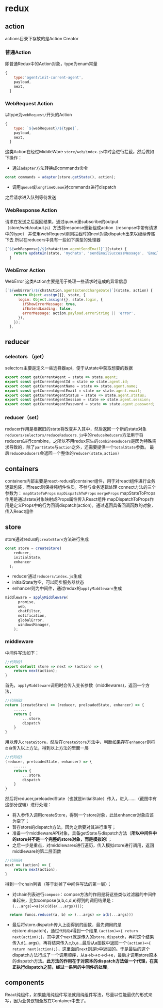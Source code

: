 # redux

## action

actions目录下存放的是Action Creator

### 普通Action

即普通Redux中的Action对象，type为enum常量
``````javascript
{
    type:'agent/init-current-agent',
    payload,
    next,
  }
``````

### WebRequest Action

以type为`webRequest/`开头的Action
``````javascript
{
    type: `${webRequest}/${type}`,
    payload,
    next,
  }
``````
这类Action在经过MiddleWare `store/web/index.js`中时会进行拦截，然后做如下操作：
* 通过`adapter`方法转换成commands命令
```javascript
const commands = adapter(store.getState(), action);
```
* 调用`queue`或`longTimeQueue`对commands进行dispatch

之后请求进入队列等待发送

### WebResponse Action

请求在发送之后返回结果，通过queue里subscribe的output（store/web/output.js）方法将response重新组成action（resonpse中带有请求中的type）
并使用webRequest刚刚拦截时的next对象dispatch出来以继续传递下去
所以在reducers中具有一些如下类型的处理器
```javascript
[`${webResponse}/${chatAction.agentSendEmail}`](state) {
    return updateIn(state, 'mychats', 'sendEmailSuccessMessage', 'Email sent successfully.');
  }
```

### WebError Action

WebError 这类Action主要是用于处理一些请求时造成的异常信息
```javascript
[`${webError}/${chatAction.agentExtendChargeDate}`](state, action) {
    return Object.assign({}, state, {
      login: Object.assign({}, state.login, {
        ifShowErrorMessage: true,
        ifExtendLoading: false,
        errorMessage: action.payload.errorString || 'error',
      }),
    });
  },
```

## reducer

### selectors （get）

selectors主要是定义一些选择器api，便于从state中获取想要的数据
```javascript
export const getCurrentAgent = state => state.agent;
export const getCurrentAgentId = state => state.agent.id;
export const getCurrentAgentName = state => state.agent.name;
export const getCurrentAgentEmail = state => state.agent.email;
export const getCurrentAgentStatus = state => state.agent.status;
export const getCurrentAgentSession = state => state.agent.session;
export const getCurrentAgentPassword = state => state.agent.password;
```

### reducer（set）

reducer作用是根据旧的state将改变并入其中，然后返回一个新的state对象
`reducers/selectors/reduceReducers.js`中的`reduceReducers`方法用于将reducers进行combine，之所以不用redux原生的`combineReducers`是因为特殊需求导致的，除了`partState`与`action`之外，还需要提供一个`totalState`参数。
最后`reduceReducers`会返回一个整体的`reducer(state,action)`

## containers

containers内部主要是react-redux的container组件，用于对react组件进行业务逻辑包装，而react则保持纯组件性质，不参与业务逻辑处理
connect方法的三个参数为：
`mapStateToProps`
`mapDispatchToProps`
`mergeProps`
mapStateToProps作用是通过state对象映射成Props属性传入React组件
mapDispatchToProps作用是定义Props中的行为回调dispatch(action)，通过返回具备回调函数的对象，传入React组件

## store

store通过redux的`createStore`方法进行生成
```javascript
const store = createStore(
    reducer,
    initialState,
    enhancer
  );
```
* reducer通过`reducers/index.js`生成
* initialState为空，可以同步服务器状态
* enhancer则为中间件，通过redux的`applyMiddleware`生成
```javascript
middleware = applyMiddleware(
      promise,
      web,
      chatFilter,
      notification,
      globalError,
      windowsManager,
    );
```

### middleware

中间件写法如下：
```javascript
//代码段1
export default store => next => (action) => {
	return next(action);
}
```
首先，`applyMiddleware`调用时会传入变长参数（middlewares)，返回一个方法，
```javascript
//代码段2
return (createStore) => (reducer, preloadedState, enhancer) => {
	......
	return {
    	...store,
        dispatch
    }
}
```
用以传入`createStore`，然后在`createStore`方法中，判断如果存在`enhancer`则将`自身`传入以上方法，得到以上方法的里面一层
```javascript
//代码段3
(reducer, preloadedState, enhancer) => {
	......
	return {
    	...store,
        dispatch
    }
}
```
然后将reducer,preloadedState（也就是initialState）传入，进入......（截图中有这部分逻辑）进行处理：
* 将入参传入调用createStore，得到一个store对象，此处enhancer对象应该为空了；
* 暂存store的dispatch方法，因为之后要对其进行重写；
* 准备一个middlewareAPI对象，具备getState与dispatch方法（**所以中间件中的store并不是一个完整的store对象，而是模拟的**）；
* 之后一步是重点，对middlewares进行遍历，传入模拟store进行调用，返回middleware的第二层函数
```javascript 
//代码段4
next => (action) => {
	return next(action);
}
```
得到一个chain列表（等于剥掉了中间件写法的第一层）；
* 对chain列表进行`compose`：compse方法的作用是将这些类似过滤器的中间件串起来，比如compose(a,b,c,d,e)得到的调用结果是：`(...args)=>a(b(c(d(e(...args))))`;
```javascript 
  return funcs.reduce((a, b) => (...args) => a(b(...args)))
```
* 最后将store.dispatch传入上面得到的函数，最先调用的是e(store.dispatch)，通过`代码段4`得到一个结果
`(action)=>{ return next(action);}`，其中这个`next`就是传入的`store.dispatch`，再将这个结果传入d(...args)，再将结果传入c,b,a...最后从a函数中返回一个`(action)=>{ return next(action);}`，这里面的`next`则是b中返回的。于是最后的这个dispatch方法行成了一个调用顺序，从a->b->c->d->e，最后才调用store原本的dispatch方法。**此方法的作用在于对原本的dispatch方法做一个代理，在真正执行dispatch之前，经过一系列的中间件的处理**。




## components

React纯组件，如果能用纯组件写法就用纯组件写法，尽量以性能最优的形式来写，因为业务逻辑全放在Container中去了。
